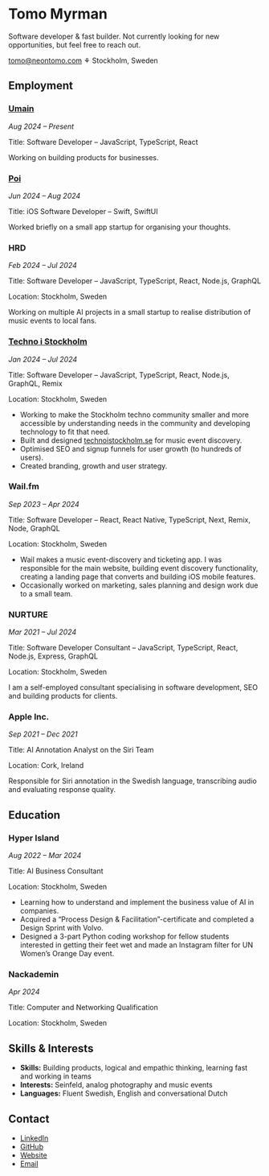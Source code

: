 # Tomo Myrman

Software developer & fast builder. Not currently looking for new opportunities, but feel free to reach out.

tomo@neontomo.com ⚘ Stockholm, Sweden

## Employment

### [Umain](https://www.umain.com)

_Aug 2024 – Present_

Title: Software Developer – JavaScript, TypeScript, React

Working on building products for businesses.

### [Poi](https://poi.ms)

_Jun 2024 – Aug 2024_

Title: iOS Software Developer – Swift, SwiftUI

Worked briefly on a small app startup for organising your thoughts.

### HRD

_Feb 2024 – Jul 2024_

Title: Software Developer – JavaScript, TypeScript, React, Node.js, GraphQL

Location: Stockholm, Sweden

Working on multiple AI projects in a small startup to realise distribution of music events to local fans.

### [Techno i Stockholm](https://technoistockholm.se)

_Jan 2024 – Jul 2024_

Title: Software Developer – JavaScript, TypeScript, React, Node.js, GraphQL, Remix

Location: Stockholm, Sweden

- Working to make the Stockholm techno community smaller and more accessible by understanding needs in the community and developing technology to fit that need.
- Built and designed [technoistockholm.se](https://technoistockholm.se) for music event discovery.
- Optimised SEO and signup funnels for user growth (to hundreds of users).
- Created branding, growth and user strategy.

### Wail.fm

_Sep 2023 – Apr 2024_

Title: Software Developer – React, React Native, TypeScript, Next, Remix, Node, GraphQL

Location: Stockholm, Sweden

- Wail makes a music event-discovery and ticketing app. I was responsible for the main website, building event discovery functionality, creating a landing page that converts and building iOS mobile features.
- Occasionally worked on marketing, sales planning and design work due to a small team.

### NURTURE

_Mar 2021 – Jul 2024_

Title: Software Developer Consultant – JavaScript, TypeScript, React, Node.js, Express, GraphQL

Location: Stockholm, Sweden

I am a self-employed consultant specialising in software development, SEO and building products for clients.

### Apple Inc.

_Sep 2021 – Dec 2021_

Title: AI Annotation Analyst on the Siri Team

Location: Cork, Ireland

Responsible for Siri annotation in the Swedish language, transcribing audio and evaluating response quality.

## Education

### Hyper Island

_Aug 2022 – Mar 2024_

Title: AI Business Consultant

Location: Stockholm, Sweden

- Learning how to understand and implement the business value of AI in companies.
- Acquired a “Process Design & Facilitation”-certificate and completed a Design Sprint with Volvo.
- Designed a 3-part Python coding workshop for fellow students interested in getting their feet wet and made an Instagram filter for UN Women’s Orange Day event.

### Nackademin

_Apr 2024_

Title: Computer and Networking Qualification

Location: Stockholm, Sweden

## Skills & Interests

- **Skills:** Building products, logical and empathic thinking, learning fast and working in teams
- **Interests:** Seinfeld, analog photography and music events
- **Languages:** Fluent Swedish, English and conversational Dutch

## Contact

- [LinkedIn](https://www.linkedin.com/in/tomo-myrman/)
- [GitHub](https://www.linkedin.com/in/tomo-myrman)
- [Website](https://neontomo.com)
- [Email](mailto:tomo@neontomo.com)
